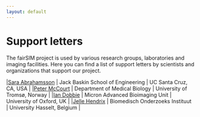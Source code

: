 ```yaml
---
layout: default
---
```


# Support letters

The fairSIM project is used by various research groups,
laboratories and imaging facilities. Here you can
find a list of support letters by scientists and organizations
that support our project.

|[Sara Abrahamsson](letters/fairSIM-abrahamsson.pdf) | Jack Baskin School of Engineering | UC Santa Cruz, CA, USA |
|[Peter McCourt](letters/fairSIM-mccourt.pdf) | Department of Medical Biology | University of Tromsø, Norway |
|[Ian Dobbie](letters/fairSIM-dobbie.odf) | Micron Advanced Bioimaging Unit | University of Oxford, UK |
|[Jelle Hendrix](letters/fairSIM-hendrix.pdf) | Biomedisch Onderzoeks Instituut | University Hasselt, Belgium |



